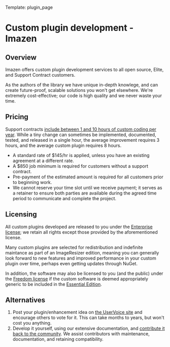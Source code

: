 Template: plugin_page

# Custom plugin development - Imazen

## Overview

Imazen offers custom plugin development services to all open source, Elite, and Support Contract customers.

As the authors of the library we have unique in-depth knowlege, and can create future-proof, scalable solutions you won't get elsewhere. We're extremely cost-effective; our code is high quality and we never waste your time.



## Pricing

Support contracts [include between 1 and 10 hours of custom coding per year](/support/contracts). While a tiny change can sometimes be implemented, documented, tested, and released in a single hour, the average improvement requires 3 hours, and the average custom plugin requires 8 hours.

* A standard rate of $145/hr is applied, unless you have an existing agreement at a different rate.
* A $850 job minimum is required for customers without a support contract.
* Pre-payment of the estimated amount is required for all customers prior to beginning work.
* We cannot reserve your time slot until we receive payment; it serves as a retainer to ensure both parties are available during the agreed time period to communicate and complete the project.


## Licensing 

All custom plugins developed are released to you under the [Enterprise license](/licenses/enterprise); we retain all rights except those provided by the aforementioned license.

Many custom plugins are selected for redistribution and indefinite maintance as part of an ImageResizer edition, meaning you can generally look forward to new features and improved performance in your custom plugin over time, perhaps even getting updates through NuGet.

In addition, the software may also be licensed to you (and the public) under the [Freedom license](/licenses/freedom) if the custom software is deemed appropriately generic to be included in the [Essential Edition](/plugins/editions/free).


## Alternatives

1. Post your plugin/enhancement idea on [the UserVoice site](https://resizer.uservoice.com/forums/108373-image-resizer-v3) and encourage others to vote for it. This can take months to years, but won't cost you anything.
2. Develop it yourself, using our extensive documentation, and [contribute it back to the community](/docs/contribute). We assist contributors with maintenance, documentation, and retaining compatibility.